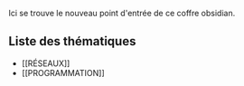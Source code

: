 Ici se trouve le  nouveau point d'entrée de ce coffre obsidian.
## Liste des thématiques
- [[RÉSEAUX]]
- [[PROGRAMMATION]]